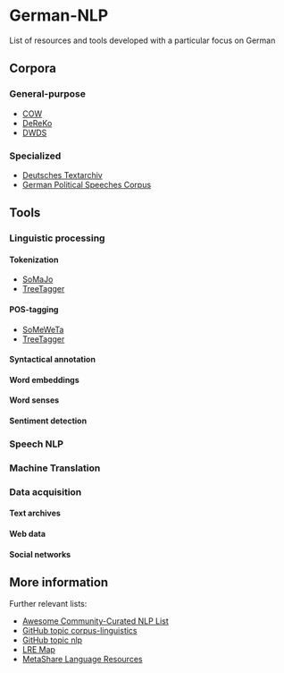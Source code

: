# German-NLP

List of resources and tools developed with a particular focus on German


## Corpora


### General-purpose

* [COW](http://corporafromtheweb.org/category/corpora/german/)
* [DeReKo](http://www1.ids-mannheim.de/kl/projekte/korpora)
* [DWDS](https://dwds.de)


### Specialized

* [Deutsches Textarchiv](https://deutschestextarchiv.de/)
* [German Political Speeches Corpus](http://purl.org/corpus/german-speeches)


## Tools

### Linguistic processing

#### Tokenization

* [SoMaJo](https://github.com/tsproisl/SoMaJo)
* [TreeTagger](http://www.cis.uni-muenchen.de/~schmid/tools/TreeTagger/)

#### POS-tagging

* [SoMeWeTa](https://github.com/tsproisl/SoMeWeTa)
* [TreeTagger](http://www.cis.uni-muenchen.de/~schmid/tools/TreeTagger/)

#### Syntactical annotation

#### Word embeddings

#### Word senses

#### Sentiment detection

### Speech NLP

### Machine Translation


### Data acquisition

#### Text archives

#### Web data

#### Social networks


## More information

Further relevant lists:
* [Awesome Community-Curated NLP List](https://github.com/alvations/awesome-community-curated-nlp)
* [GitHub topic corpus-linguistics](https://github.com/topics/corpus-linguistics)
* [GitHub topic nlp](https://github.com/topics/nlp)
* [LRE Map](http://lremap.elra.info/?&selected_facets=languageFilter_exact%3AGerman)
* [MetaShare Language Resources](http://metashare.ilsp.gr:8080/repository/search/?q=&selected_facets=languageNameFilter_exact%3AGerman)


